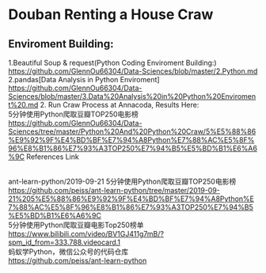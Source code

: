 # Douban Renting a House Craw

## Enviroment Building:
1.Beautiful Soup & request(Python Coding Enviroment Building:)
<br>https://github.com/GlennOu66304/Data-Sciences/blob/master/2.Python.md
<br>2.pandas[Data Analysis in Python Enviroment]
<br>https://github.com/GlennOu66304/Data-Sciences/blob/master/3.Data%20Analysis%20in%20Python%20Enviroment%20.md
2. Run Craw Process at Annacoda, Results Here:
<br>5分钟使用Python爬取豆瓣TOP250电影榜
<br>https://github.com/GlennOu66304/Data-Sciences/tree/master/Python%20And%20Python%20Craw/5%E5%88%86%E9%92%9F%E4%BD%BF%E7%94%A8Python%E7%88%AC%E5%8F%96%E8%B1%86%E7%93%A3TOP250%E7%94%B5%E5%BD%B1%E6%A6%9C
References Link

<br>ant-learn-python/2019-09-21 5分钟使用Python爬取豆瓣TOP250电影榜
<br>https://github.com/peiss/ant-learn-python/tree/master/2019-09-21%205%E5%88%86%E9%92%9F%E4%BD%BF%E7%94%A8Python%E7%88%AC%E5%8F%96%E8%B1%86%E7%93%A3TOP250%E7%94%B5%E5%BD%B1%E6%A6%9C
<br>5分钟使用Python爬取豆瓣电影Top250榜单
<br>https://www.bilibili.com/video/BV1GJ411g7mB/?spm_id_from=333.788.videocard.1
<br>蚂蚁学Python，微信公众号的代码仓库
<br>https://github.com/peiss/ant-learn-python
